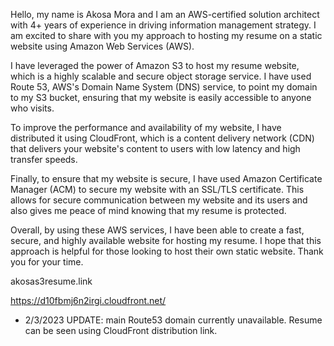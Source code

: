 Hello, my name is Akosa Mora and I am an AWS-certified solution architect with 4+ years of experience in driving information management strategy. I am excited to share with you my approach to hosting my resume on a static website using Amazon Web Services (AWS).

I have leveraged the power of Amazon S3 to host my resume website, which is a highly scalable and secure object storage service. I have used Route 53, AWS's Domain Name System (DNS) service, to point my domain to my S3 bucket, ensuring that my website is easily accessible to anyone who visits.

To improve the performance and availability of my website, I have distributed it using CloudFront, which is a content delivery network (CDN) that delivers your website's content to users with low latency and high transfer speeds.

Finally, to ensure that my website is secure, I have used Amazon Certificate Manager (ACM) to secure my website with an SSL/TLS certificate. This allows for secure communication between my website and its users and also gives me peace of mind knowing that my resume is protected.

Overall, by using these AWS services, I have been able to create a fast, secure, and highly available website for hosting my resume. I hope that this approach is helpful for those looking to host their own static website. Thank you for your time.

akosas3resume.link

https://d10fbmj6n2irgi.cloudfront.net/

* 2/3/2023 UPDATE: main Route53 domain currently unavailable. Resume can be seen using CloudFront distribution link.
